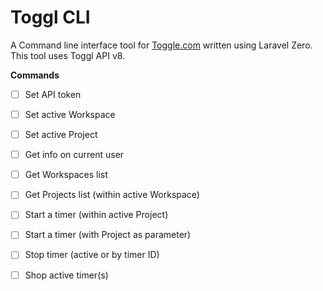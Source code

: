 # Toggl CLI

A Command line interface tool for [Toggle.com](https://toggl.com) written using Laravel Zero. This tool uses Toggl API v8.

**Commands**

- [ ] Set API token
- [ ] Set active Workspace
- [ ] Set active Project


- [ ] Get info on current user
- [ ] Get Workspaces list
- [ ] Get Projects list (within active Workspace)


- [ ] Start a timer (within active Project)
- [ ] Start a timer (with Project as parameter)
- [ ] Stop timer (active or by timer ID)
- [ ] Shop active timer(s)